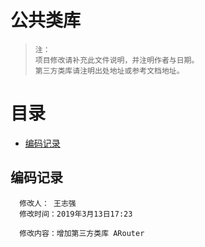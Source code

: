 # 公共类库 
> `注：` <br/>`项目修改请补充此文件说明，并注明作者与日期。`<br/>
> `第三方类库请注明出处地址或参考文档地址。`

# 目录
* [编码记录](##编码记录)

## 编码记录
  ```
    修改人： 王志强    
    修改时间：2019年3月13日17:23
    
    修改内容：增加第三方类库 ARouter
  ```